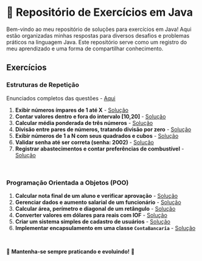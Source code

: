 # 📌 Repositório de Exercícios em Java

Bem-vindo ao meu repositório de soluções para exercícios em Java! Aqui estão organizadas minhas respostas para diversos desafios e problemas práticos na linguagem Java. Este repositório serve como um registro do meu aprendizado e uma forma de compartilhar conhecimento.


## Exercícios

### Estruturas de Repetição
Enunciados completos das questões - [Aqui](https://github.com/joaopcarmo/JavaExercises/blob/main/Exercicios/Repeticao/src/enunciados.md)
1. **Exibir números ímpares de 1 até X** - [Solução](https://github.com/joaopcarmo/JavaExercises/blob/main/Exercicios/Repeticao/src/ExibirImparesAteX.java)
2. **Contar valores dentro e fora do intervalo [10,20]** - [Solução](https://github.com/joaopcarmo/JavaExercises/blob/main/Exercicios/Repeticao/src/ValoresNoIntervalo.java)
3. **Calcular média ponderada de três números** - [Solução](https://github.com/joaopcarmo/JavaExercises/blob/main/Exercicios/Repeticao/src/MediaPonderada.java)
4. **Divisão entre pares de números, tratando divisão por zero** - [Solução](https://github.com/joaopcarmo/JavaExercises/blob/main/Exercicios/Repeticao/src/DivisaoEntrePares.java)
5. **Exibir números de 1 a N com seus quadrados e cubos** - [Solução](https://github.com/joaopcarmo/JavaExercises/blob/main/Exercicios/Repeticao/src/LinhasQuadradoCubo.java)
6. **Validar senha até ser correta (senha: 2002)** - [Solução](https://github.com/joaopcarmo/JavaExercises/blob/main/Exercicios/Repeticao/src/ValidarSenha.java)
7. **Registrar abastecimentos e contar preferências de combustível** - [Solução]([link_para_o_codigo](https://github.com/joaopcarmo/JavaExercises/blob/main/Exercicios/Repeticao/src/RegistrarAbastecimento.java))

<br>


### Programação Orientada a Objetos (POO)
1. **Calcular nota final de um aluno e verificar aprovação** - [Solução](link_para_o_codigo)
2. **Gerenciar dados e aumento salarial de um funcionário** - [Solução](link_para_o_codigo)
3. **Calcular área, perímetro e diagonal de um retângulo** - [Solução](link_para_o_codigo)
4. **Converter valores em dólares para reais com IOF** - [Solução](link_para_o_codigo)
5. **Criar um sistema simples de cadastro de usuários** - [Solução](link_para_o_codigo)
6. **Implementar encapsulamento em uma classe `ContaBancaria`** - [Solução](link_para_o_codigo)
   
<br>


📌 **Mantenha-se sempre praticando e evoluindo!** 🚀

